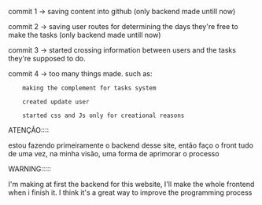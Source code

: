 commit 1 -> saving content into github (only backend made untill now)

commit 2 -> saving user routes for determining the days they're free to make the tasks (only backend made untill now)

commit 3 -> started crossing information between users and the tasks they're supposed to do.

commit 4 -> too many things made. such as: 

        making the complement for tasks system

        created update user

        started css and Js only for creational reasons


ATENÇÃO::::

estou fazendo primeiramente o backend desse site, então faço o front tudo de uma vez, na minha visão, uma forma de aprimorar o processo



WARNING:::::

I'm making at first the backend for this website, I'll make the whole frontend when i finish it. I think it's a great way to improve the programming process 